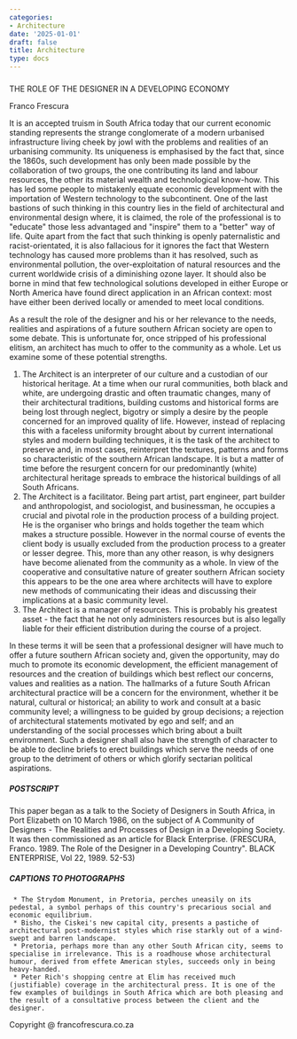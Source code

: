 ```yaml
---
categories:
- Architecture
date: '2025-01-01'
draft: false
title: Architecture
type: docs
---
```


#####   
THE ROLE OF THE DESIGNER IN A DEVELOPING ECONOMY

Franco Frescura

It is an accepted truism in South Africa today that our current economic standing represents the strange conglomerate of a modern urbanised infrastructure living cheek by jowl with the problems and realities of an urbanising community. Its uniqueness is emphasised by the fact that, since the 1860s, such development has only been made possible by the collaboration of two groups, the one contributing its land and labour resources, the other its material wealth and technological know-how. This has led some people to mistakenly equate economic development with the importation of Western technology to the subcontinent. One of the last bastions of such thinking in this country lies in the field of architectural and environmental design where, it is claimed, the role of the professional is to "educate" those less advantaged and "inspire" them to a "better" way of life. Quite apart from the fact that such thinking is openly paternalistic and racist-orientated, it is also fallacious for it ignores the fact that Western technology has caused more problems than it has resolved, such as environmental pollution, the over-exploitation of natural resources and the current worldwide crisis of a diminishing ozone layer. It should also be borne in mind that few technological solutions developed in either Europe or North America have found direct application in an African context: most have either been derived locally or amended to meet local conditions.

As a result the role of the designer and his or her relevance to the needs, realities and aspirations of a future southern African society are open to some debate. This is unfortunate for, once stripped of his professional elitism, an architect has much to offer to the community as a whole. Let us examine some of these potential strengths.

  1. The Architect is an interpreter of our culture and a custodian of our historical heritage. At a time when our rural communities, both black and white, are undergoing drastic and often traumatic changes, many of their architectural traditions, building customs and historical forms are being lost through neglect, bigotry or simply a desire by the people concerned for an improved quality of life. However, instead of replacing this with a faceless uniformity brought about by current international styles and modern building techniques, it is the task of the architect to preserve and, in most cases, reinterpret the textures, patterns and forms so characteristic of the southern African landscape. It is but a matter of time before the resurgent concern for our predominantly (white) architectural heritage spreads to embrace the historical buildings of all South Africans.
  2. The Architect is a facilitator. Being part artist, part engineer, part builder and anthropologist, and sociologist, and businessman, he occupies a crucial and pivotal role in the production process of a building project. He is the organiser who brings and holds together the team which makes a structure possible. However in the normal course of events the client body is usually excluded from the production process to a greater or lesser degree. This, more than any other reason, is why designers have become alienated from the community as a whole. In view of the cooperative and consultative nature of greater southern African society this appears to be the one area where architects will have to explore new methods of communicating their ideas and discussing their implications at a basic community level.
  3. The Architect is a manager of resources. This is probably his greatest asset - the fact that he not only administers resources but is also legally liable for their efficient distribution during the course of a project.

In these terms it will be seen that a professional designer will have much to offer a future southern African society and, given the opportunity, may do much to promote its economic development, the efficient management of resources and the creation of buildings which best reflect our concerns, values and realities as a nation. The hallmarks of a future South African architectural practice will be a concern for the environment, whether it be natural, cultural or historical; an ability to work and consult at a basic community level; a willingness to be guided by group decisions; a rejection of architectural statements motivated by ego and self; and an understanding of the social processes which bring about a built environment. Such a designer shall also have the strength of character to be able to decline briefs to erect buildings which serve the needs of one group to the detriment of others or which glorify sectarian political aspirations.

##### POSTSCRIPT

This paper began as a talk to the Society of Designers in South Africa, in Port Elizabeth on 10 March 1986, on the subject of A Community of Designers - The Realities and Processes of Design in a Developing Society. It was then commissioned as an article for Black Enterprise. (FRESCURA, Franco. 1989. The Role of the Designer in a Developing Country". BLACK ENTERPRISE, Vol 22, 1989. 52-53)

##### CAPTIONS TO PHOTOGRAPHS

     * The Strydom Monument, in Pretoria, perches uneasily on its pedestal, a symbol perhaps of this country's precarious social and economic equilibrium.
     * Bisho, the Ciskei's new capital city, presents a pastiche of architectural post-modernist styles which rise starkly out of a wind-swept and barren landscape.
     * Pretoria, perhaps more than any other South African city, seems to specialise in irrelevance. This is a roadhouse whose architectural humour, derived from effete American styles, succeeds only in being heavy-handed.
     * Peter Rich's shopping centre at Elim has received much (justifiable) coverage in the architectural press. It is one of the few examples of buildings in South Africa which are both pleasing and the result of a consultative process between the client and the designer.

Copyright @ francofrescura.co.za